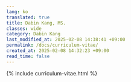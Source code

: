 ```yaml
---
lang: ko
translated: true
title: Dabin Kang, MS.
classes: wide
category: Dabin Kang
last_modified_at: 2025-02-08 14:38:41 +09:00
permalink: /docs/curriculum-vitae/
created_at: 2025-02-08 14:32:23 +09:00
read_time: false
---
```


{% include curriculum-vitae.html %}
